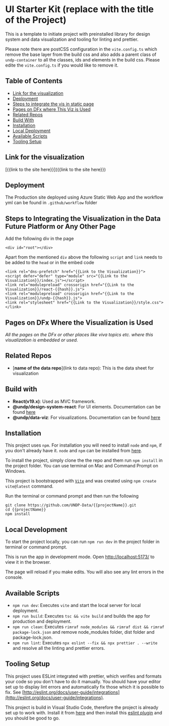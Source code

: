 # UI Starter Kit (replace with the title of the Project)

This is a template to initiate project with preinstalled library for design system and data visualization and tooling for linting and prettier.

Please note there are postCSS configuration in the `vite.config.ts` which remove the base layer from the build css and also adds a parent class of `undp-container` to all the classes, ids and elements in the build css. Please edite the `vite.config.ts` if you would like to remove it.

## Table of Contents

- [Link for the visualization](#section-01)
- [Deployment](#deployment)
- [Steps to integrate the vis in static page](#section-02)
- [Pages on DFx where This Viz is Used](#section-03)
- [Related Repos](#section-04)
- [Build With](#section-06)
- [Installation](#section-07)
- [Local Deployment](#section-08)
- [Available Scripts](#section-09)
- [Tooling Setup](#section-10)

## Link for the visualization<a name="section-01"></a>

[{{link to the site here}}]({{link to the site here}})

## Deployment<a name="deployment"></a>

The Production site deployed using Azure Static Web App and the workflow yml can be found in `.github/workflow` folder

## Steps to Integrating the Visualization in the Data Future Platform or Any Other Page<a name="section-02"></a>

Add the following div in the page

```
<div id="root"></div>
```

Apart from the mentioned `div` above the following `script` and `link` needs to be added to the `head` or in the embed code

```
<link rel="dns-prefetch" href="{{Link to the Visualization}}">
<script defer="defer" type="module" src="{{Link to the Visualization}}/index.js"></script>
<link rel="modulepreload" crossorigin href="{{Link to the Visualization}}/react-{{hash}}.js">
<link rel="modulepreload" crossorigin href="{{Link to the Visualization}}/undp-{{hash}}.js">
<link rel="stylesheet" href="{{Link to the Visualization}}/style.css"></link>
```

## Pages on DFx Where the Visualization is Used<a name="section-03"></a>

_All the pages on the DFx or other places like viva topics etc. where this visualization is embedded or used._

## Related Repos<a name="section-04"></a>

- [__name of the data repo__](link to data repo): This is the data sheet for visualization

## Build with<a name="section-06"></a>

- **React(v19.x)**: Used as MVC framework.
- **@undp/design-system-react**: For UI elements. Documentation can be found [here](https://react.design.undp.org/)
- **@undp/data-viz**: For visualizations. Documentation can be found [here](https://dataviz.design.undp.org/)

## Installation<a name="section-07"></a>

This project uses `npm`. For installation you will need to install `node` and `npm`, if you don't already have it. `node` and `npm` can be installed from [here](https://nodejs.org/en/download/).

To install the project, simply clone the the repo and them run `npm install` in the project folder. You can use terminal on Mac and Command Prompt on Windows.

This project is bootstrapped with [`Vite`](https://vitejs.dev/) and was created using `npm create vite@latest` command.

Run the terminal or command prompt and then run the following

```
git clone https://github.com/UNDP-Data/{{projectName}}.git
cd {{projectName}}
npm install
```

## Local Development<a name="section-08"></a>

To start the project locally, you can run `npm run dev` in the project folder in terminal or command prompt.

This is run the app in development mode. Open [http://localhost:5173/](http://localhost:5173/) to view it in the browser.

The page will reload if you make edits. You will also see any lint errors in the console.

## Available Scripts<a name="section-09"></a>

- `npm run dev`: Executes `vite` and start the local server for local deployment.
- `npm run build`: Executes `tsc && vite build` and builds the app for production and deployment.
- `npm run clean`: Executes `rimraf node_modules && rimraf dist && rimraf package-lock.json` and remove node_modules folder, dist folder and package-lock.json.
- `npm run lint`: Executes `npx eslint --fix && npx prettier . --write` and resolve all the linting and prettier errors.

## Tooling Setup<a name="section-10"></a>

This project uses ESLint integrated with prettier, which verifies and formats your code so you don't have to do it manually. You should have your editor set up to display lint errors and automatically fix those which it is possible to fix. See [http://eslint.org/docs/user-guide/integrations](http://eslint.org/docs/user-guide/integrations).

This project is build in Visual Studio Code, therefore the project is already set up to work with. Install it from [here](https://code.visualstudio.com/) and then install this [eslint plugin](https://marketplace.visualstudio.com/items?itemName=dbaeumer.vscode-eslint) and you should be good to go.

